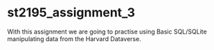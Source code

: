 # st2195_assignment_3
With this assignment we are going to practise using Basic SQL/SQLite manipulating data from the Harvard Dataverse.
